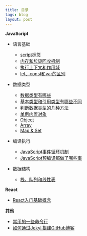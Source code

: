 ```yaml
---
title: 目录
tags: blog
layout: post
---
```


**JavaScript**

- 语言基础
  - [script标签](https://moxiaodegu.github.io/2021/04/script/)
  - [内存和垃圾回收机制](https://moxiaodegu.github.io/2020/04/memory/)
  - [执行上下文和作用域](https://moxiaodegu.github.io/2020/05/execution-context/)
  - [let、const和var的区别](https://moxiaodegu.github.io/2021/01/let-var/)
  
- 数据类型
  - [数据类型有哪些](https://moxiaodegu.github.io/2021/03/dataType/)
  - [基本类型和引用类型有哪些不同](https://moxiaodegu.github.io/2020/01/make-difference/)
  - [判断数据类型的几种方法](https://moxiaodegu.github.io/2020/01/data-type-judgment/)
  - [单例内置对象](https://moxiaodegu.github.io/2020/01/singleton-built-object/)
  - [Object](https://moxiaodegu.github.io/2020/01/object/)
  - [Array](https://moxiaodegu.github.io/2020/02/array/)
  - [Map & Set](https://moxiaodegu.github.io/2020/02/map-and-set/)

- 编译执行
  - [JavaScript事件循环机制](https://moxiaodegu.github.io/2021/01/eventloop/)
  - [JavaScript预编译都做了哪些事](https://moxiaodegu.github.io/2021/01/precompile/)

- 数据结构
  - [栈、队列和线性表](https://moxiaodegu.github.io/2021/01/stack-queue/)

<!-- - [new运算符到底做了什么](https://moxiaodegu.github.io/2020/12/new/) -->

**React**

- [React入门基础概念](https://moxiaodegu.github.io/2020/12/react-basics/)

<!-- **npm/yarn** -->

<!-- **git** -->

**其他**

- [常用的一些命令行](https://moxiaodegu.github.io/2020/03/tools-commoncmd/)
- [如何通过Jekyll搭建GitHub博客](https://moxiaodegu.github.io/2020/11/build-blog/)